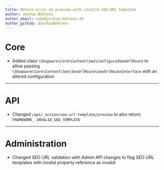 ```yaml
---
title: Return error on preview with invalid SEO URL template
author: Joshua Behrens
author_email: code@joshua-behrens.de
author_github: @JoshuaBehrens
---
```

# Core
* Added class `\Shopware\Core\Content\Seo\ConfiguredSeoUrlRoute` to allow passing `\Shopware\Core\Content\Seo\SeoUrlRoute\SeoUrlRouteInterface` with an altered configuration 
___
# API
* Changed `/api/_action/seo-url-template/preview` to also return `FRAMEWORK__INVALID_SEO_TEMPLATE` 
___
# Administration
* Changed SEO URL validation with Admin API changes to flag SEO URL templates with invalid property reference as invalid
